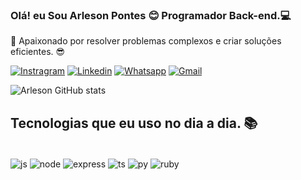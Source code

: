 ### Olá! eu Sou Arleson Pontes 😊  Programador Back-end.💻
🧠 Apaixonado por resolver problemas complexos e criar soluções eficientes. 😎

[![Instragram](https://img.shields.io/badge/Instagram-E4405F?style=for-the-badge&logo=instagram&logoColor=white)](https://instagram.com/arlesonpontess?igshid=MzNlNGNkZWQ4Mg==)
[![Linkedin](https://img.shields.io/badge/LinkedIn-0077B5?style=for-the-badge&logo=linkedin&logoColor=white)](https://www.linkedin.com/in/arleson-pontes-6136a026a/)
[![Whatsapp](https://img.shields.io/badge/WhatsApp-25D366?style=for-the-badge&logo=whatsapp&logoColor=white)](https://w.app/arlesonpontes)
[![Gmail](https://img.shields.io/badge/Gmail-D14836?style=for-the-badge&logo=gmail&logoColor=white)](mailto:arlesond2@gmail.com)


![Arleson GitHub stats](https://github-readme-stats.vercel.app/api?username=arlesonps&show_icons=true&theme=highcontrast)



## Tecnologias que eu uso no dia a dia. 📚

<div sytle="display: inline_block" ><br/>  
<img align="center" alt="js" src="https://img.shields.io/badge/JavaScript-323330?style=for-the-badge&logo=javascript&logoColor=F7DF1E" />
<img align="center" alt="node" src="https://img.shields.io/badge/Node.js-43853D?style=for-the-badge&logo=node.js&logoColor=white" />
<img align="center" alt="express" src="https://img.shields.io/badge/Express.js-404D59?style=for-the-badge" />
<img align="center" alt="ts" src="https://img.shields.io/badge/TypeScript-007ACC?style=for-the-badge&logo=typescript&logoColor=white" />
<img align="center" alt="py" src="https://img.shields.io/badge/Python-14354C?style=for-the-badge&logo=python&logoColor=white" />
<img align="center" alt="ruby" src="https://img.shields.io/badge/Ruby-CC342D?style=for-the-badge&logo=ruby&logoColor=white" />


</div>
